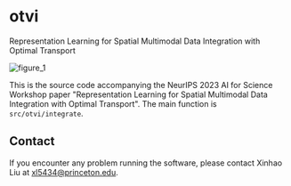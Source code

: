 # otvi
Representation Learning for Spatial Multimodal Data Integration with Optimal Transport

![figure_1](fig1.png)

This is the source code accompanying the NeurIPS 2023 AI for Science Workshop paper "Representation Learning for Spatial Multimodal Data Integration with Optimal Transport". The main function is `src/otvi/integrate`.


## Contact
If you encounter any problem running the software, please contact Xinhao Liu at xl5434@princeton.edu.
